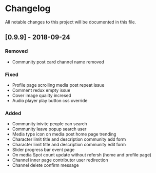 # Changelog
All notable changes to this project will be documented in this file.


## [0.9.9] - 2018-09-24

### Removed
- Community post card channel name removed

### Fixed
- Profile page scrolling media post repeat issue
- Comment redux empty issue
- Cover image quailty incresed
- Audio player play button css override

### Added
- Community inivite people can search
- Community leave popup search user
- Media type icon on media post home page trending
- Character limit title and description community add form
- Character limit title and description community edit form
- Slider progress bar event page
- On media Spot count update without refersh (home and profile page)
- Channel inner page contributor user redirection
- Channel delete confirm message 
